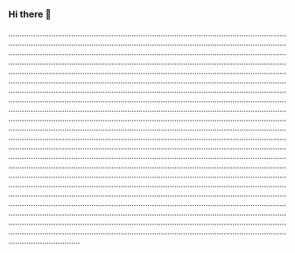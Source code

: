 ### Hi there 👋

........................................................................................................................................................................................................................................................................................................................................................................................................................................................................................................................................................................................................................................................................................................................................................................................................................................................................................................................................................................................................................................................................................................................................................................................................................................................................................................................................................................................................................................................................................................................................................................................................................................................................................................................................................................................................................................................................................................................................................................................................................................................................................................................................................................................................................................................................................................................................................................................................................................................................................................................................................................................................................................................................................................................................................................................................................................................................